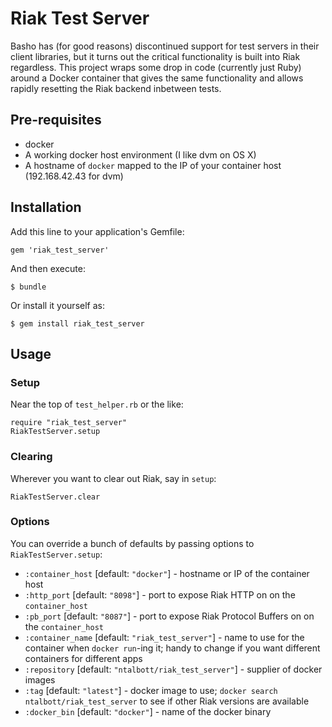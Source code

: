 # Riak Test Server

Basho has (for good reasons) discontinued support for test servers in their
client libraries, but it turns out the critical functionality is built into Riak
regardless. This project wraps some drop in code (currently just Ruby) around a
Docker container that gives the same functionality and allows rapidly resetting
the Riak backend inbetween tests.

## Pre-requisites

* docker
* A working docker host environment (I like dvm on OS X)
* A hostname of `docker` mapped to the IP of your container host (192.168.42.43 for dvm)

## Installation

Add this line to your application's Gemfile:

    gem 'riak_test_server'

And then execute:

    $ bundle

Or install it yourself as:

    $ gem install riak_test_server

## Usage

### Setup

Near the top of `test_helper.rb` or the like:

```
require "riak_test_server"
RiakTestServer.setup
```

### Clearing

Wherever you want to clear out Riak, say in `setup`:

```
RiakTestServer.clear
```

### Options

You can override a bunch of defaults by passing options to `RiakTestServer.setup`:

* `:container_host` [default: `"docker"`] - hostname or IP of the container host
* `:http_port` [default: `"8098"`] - port to expose Riak HTTP on on the `container_host`
* `:pb_port` [default: `"8087"`] - port to expose Riak Protocol Buffers on on the `container_host`
* `:container_name` [default: `"riak_test_server"`] - name to use for the container when `docker run`-ing it; handy to change if you want different containers for different apps
* `:repository` [default: `"ntalbott/riak_test_server"`] - supplier of docker images
* `:tag` [default: `"latest"`] - docker image to use; `docker search ntalbott/riak_test_server` to see if other Riak versions are available
* `:docker_bin` [default: `"docker"`] - name of the docker binary
